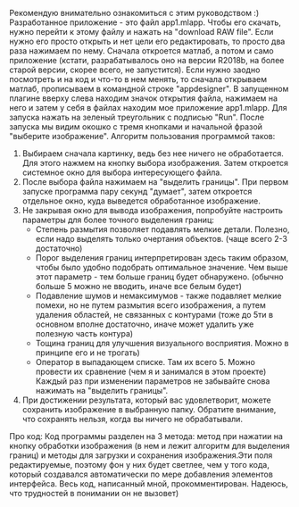 Рекомендую внимательно ознакомиться с этим руководством :)
Разработанное приложение - это файл app1.mlapp. Чтобы его скачать, нужно перейти к этому
файлу и нажать на "download RAW file". Если нужно его просто открыть и нет цели
его редактировать, то просто два раза нажимаем по нему. Сначала откроется матлаб, а потом 
и само приложение (кстати, разрабатывалось оно на версии R2018b, на более старой версии,
скорее всего, не запустится). Если нужно заодно посмотреть и на код и что-то в нем менять,
то сначала открываем матлаб, прописываем в командной строке "appdesigner". В запущенном 
плагине вверху слева находим значок открытия файла, нажимаем на него и затем у себя в файлах
находим мое приложение app1.mlapp. Для запуска нажать на зеленый треугольник с подписью "Run".
После запуска мы видим окошко с тремя кнопками и начальной фразой "выберите изображение". 
Алгоритм пользования программой таков:
 1) Выбираем сначала картинку, ведь без нее ничего не обработается. Для этого нажмем на кнопку
выбора изображения. Затем откроется системное окно для выбора интересующего файла.  
 2) После выбора файла нажимаем на "выделить границы". При первом запуске программа пару
секунд "думает", затем откроется отдельное окно, куда выведется обработанное изображение.
 3) Не закрывая окно для вывода изображения, попробуйте настроить параметры для более точного
выделения границ: 
	- Степень размытия позволяет подавлять мелкие детали. Полезно, если надо выделять 
	только очертания объектов. (чаще всего 2-3 достаточно)
	- Порог выделения границ интерпретирован здесь таким образом, чтобы было удобно 
	подобрать оптимальное значение. Чем выше этот параметр - тем больше границ будет
	обнаружено. (обычно больше 5 можно не вводить, иначе все белым будет)
	- Подавление шумов и немаксимумов - также подавляет мелкие помехи, но не путем размытия
	всего изображения, а путем удаления областей, не связанных с контурами (тоже до 5ти 
	в основном вполне достаточно, иначе может удалить уже полезную часть контура)
	- Тощина границ для улучшения визуального восприятия. Можно в принципе его и не трогать)
	- Оператор в выпадающем списке. Там их всего 5. Можно провести их сравнение (чем я и 
	занимался в этом проекте) 
Каждый раз при изменении параметров не забывайте снова нажимать на "выделить границы".
 4) При достижении результата, который вас удовлетворит, можете сохранить изображение в
выбранную папку. Обратите внимание, что сохранять нельзя, когда вы ничего не обрабатывали.

Про код:
Код программы разделен на 3 метода: метод при нажатии на кнопку обработки изображения (в нем и
лежит алгоритм для выделения границ) и методы для загрузки и сохранения изображения.Эти поля 
редактируемые, поэтому фон у них будет светлее, чем у того кода, который создавался 
автоматически по мере добавления элементов интерфейса.
Весь код, написанный мной, прокомментирован. Надеюсь, что трудностей в понимании он не вызовет)
